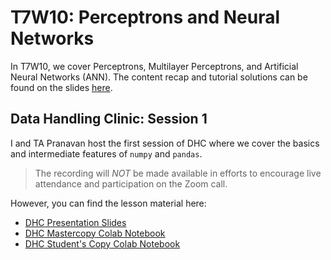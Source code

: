 # T7W10: Perceptrons and Neural Networks

In T7W10, we cover Perceptrons, Multilayer Perceptrons, and Artificial Neural Networks (ANN). The content recap and tutorial solutions can be found on the slides [here](https://docs.google.com/presentation/d/1-nG_AElHlAuWQz0EsGt3K9WSjZVQ1OBVne2tjfZCdR0/edit?usp=sharing).

## Data Handling Clinic: Session 1
I and TA Pranavan host the first session of DHC where we cover the basics and intermediate features of `numpy` and `pandas`.

> The recording will *NOT* be made available in efforts to encourage live attendance and participation on the Zoom call.

However, you can find the lesson material here:
- [DHC Presentation Slides](https://tinyurl.com/3244-dhc-slides)
- [DHC Mastercopy Colab Notebook](https://tinyurl.com/3244-dhc-mastercopy)
- [DHC Student's Copy Colab Notebook](https://tinyurl.com/3244-dhc-stdnt)